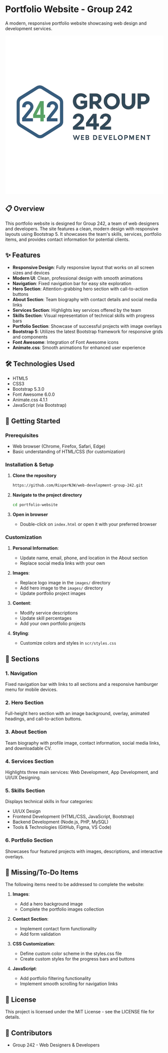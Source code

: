 # Portfolio Website - Group 242

A modern, responsive portfolio website showcasing web design and development services.

![Portfolio Website](images/logo242.png)

## 📋 Overview

This portfolio website is designed for Group 242, a team of web designers and developers. The site features a clean, modern design with responsive layouts using Bootstrap 5. It showcases the team's skills, services, portfolio items, and provides contact information for potential clients.

## ✨ Features

- **Responsive Design**: Fully responsive layout that works on all screen sizes and devices
- **Modern UI**: Clean, professional design with smooth animations
- **Navigation**: Fixed navigation bar for easy site exploration
- **Hero Section**: Attention-grabbing hero section with call-to-action buttons
- **About Section**: Team biography with contact details and social media links
- **Services Section**: Highlights key services offered by the team
- **Skills Section**: Visual representation of technical skills with progress bars
- **Portfolio Section**: Showcase of successful projects with image overlays
- **Bootstrap 5**: Utilizes the latest Bootstrap framework for responsive grids and components
- **Font Awesome**: Integration of Font Awesome icons
- **Animate.css**: Smooth animations for enhanced user experience

## 🛠️ Technologies Used

- HTML5
- CSS3
- Bootstrap 5.3.0
- Font Awesome 6.0.0
- Animate.css 4.1.1
- JavaScript (via Bootstrap)



## 🚀 Getting Started

### Prerequisites

- Web browser (Chrome, Firefox, Safari, Edge)
- Basic understanding of HTML/CSS (for customization)

### Installation & Setup

1. **Clone the repository**
   ```bash
   https://github.com/RisperNJW/web-development-group-242.git
   ```

2. **Navigate to the project directory**
   ```bash
   cd portfolio-website
   ```

3. **Open in browser**
   - Double-click on `index.html` or open it with your preferred browser

### Customization

1. **Personal Information**:
   - Update name, email, phone, and location in the About section
   - Replace social media links with your own

2. **Images**:
   - Replace logo image in the `images/` directory
   - Add hero image to the `images/` directory
   - Update portfolio project images

3. **Content**:
   - Modify service descriptions
   - Update skill percentages
   - Add your own portfolio projects

4. **Styling**:
   - Customize colors and styles in `scr/styles.css`

## 📱 Sections

### 1. Navigation
Fixed navigation bar with links to all sections and a responsive hamburger menu for mobile devices.

### 2. Hero Section
Full-height hero section with an image background, overlay, animated headings, and call-to-action buttons.

### 3. About Section
Team biography with profile image, contact information, social media links, and downloadable CV.

### 4. Services Section
Highlights three main services: Web Development, App Development, and UI/UX Designing.

### 5. Skills Section
Displays technical skills in four categories:
- UI/UX Design
- Frontend Development (HTML/CSS, JavaScript, Bootstrap)
- Backend Development (Node.js, PHP, MySQL)
- Tools & Technologies (GitHub, Figma, VS Code)

### 6. Portfolio Section
Showcases four featured projects with images, descriptions, and interactive overlays.

## 🔧 Missing/To-Do Items

The following items need to be addressed to complete the website:

1. **Images**: 
   - Add a hero background image
   - Complete the portfolio images collection

2. **Contact Section**:
   - Implement contact form functionality
   - Add form validation

3. **CSS Customization**:
   - Define custom color scheme in the styles.css file
   - Create custom styles for the progress bars and buttons

4. **JavaScript**:
   - Add portfolio filtering functionality
   - Implement smooth scrolling for navigation links

## 📄 License

This project is licensed under the MIT License - see the LICENSE file for details.

## 👥 Contributors

- Group 242 - Web Designers & Developers



